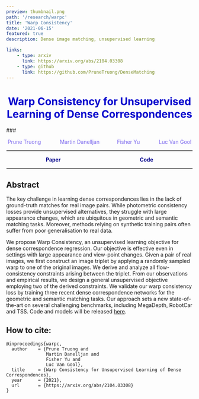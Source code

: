 ```yaml
---
preview: thumbnail.png
path: '/research/warpc'
title: 'Warp Consistency'
date: '2021-06-15'
featured: true
description: Dense image matching, unsupervised learning

links:
    - type: arxiv
      link: https://arxiv.org/abs/2104.03308
    - type: github
      link: https://github.com/PruneTruong/DenseMatching
---
```



# <div align="center"><span style="color:MediumBlue">Warp Consistency for Unsupervised Learning of Dense Correspondences</span></div>
###<div align="center"><span style="color:MediumSlateBlue" >Prune Truong &nbsp;&nbsp;&nbsp;&nbsp;&nbsp;&nbsp;&nbsp;&nbsp;&nbsp;&nbsp;&nbsp;&nbsp;<a href="https://martin-danelljan.github.io/"  style="text-decoration: none;color: MediumSlateBlue">Martin Danelljan</a>&nbsp;&nbsp;&nbsp;&nbsp;&nbsp;&nbsp;&nbsp;&nbsp;&nbsp;&nbsp;&nbsp;&nbsp;<a href="http://people.ee.ethz.ch/~timofter/"  style="text-decoration: none;color: MediumSlateBlue">Fisher Yu</a> &nbsp;&nbsp;&nbsp;&nbsp;&nbsp;&nbsp;&nbsp;&nbsp;&nbsp;&nbsp;&nbsp;&nbsp;<a href="https://ee.ethz.ch/the-department/faculty/professors/person-detail.OTAyMzM=.TGlzdC80MTEsMTA1ODA0MjU5.html"  style="text-decoration: none;color: MediumSlateBlue">Luc Van Gool</a> </span></div>

<hr style="border:0.01px solid LightGray"> </hr>

<div style="display: flex;justify-content: space-around;width:100%">
	<div><a href="https://arxiv.org/abs/2104.03308"  style="text-decoration: none;color: DarkBlue;"><b>Paper</b></a></div>
	<div><a href="https://github.com/PruneTruong/DenseMatching" style="text-decoration: none;color: DarkBlue;"><b>Code</b></a></div>
</div>

<hr style="border:0.01px solid LightGray"> </hr>


## Abstract
The key challenge in learning dense correspondences lies in the lack of ground-truth matches for real image pairs.
While photometric consistency losses provide unsupervised alternatives, they struggle with large appearance changes, which are ubiquitous in geometric and semantic matching tasks.
Moreover, methods relying on synthetic training pairs often suffer from poor generalisation to real data. 

We propose Warp Consistency, an unsupervised learning objective for dense correspondence regression. Our objective is effective even in settings with large appearance and view-point changes. 
Given a pair of real images, we first construct an image triplet by applying a randomly sampled warp to one of the original images. 
We derive and analyze all flow-consistency constraints arising between the triplet. From our observations and empirical results, we design a general unsupervised objective employing two of the derived constraints. 
We validate our warp consistency loss by training three recent dense correspondence networks for the geometric and semantic matching tasks. Our approach sets a new state-of-the-art on several challenging benchmarks, including MegaDepth, RobotCar and TSS. Code and models will be released [here](https://github.com/PruneTruong/DenseMatching). 


## How to cite:
```
@inproceedings{warpc,
  author    = {Prune Truong and
               Martin Danelljan and
               Fisher Yu and 
               Luc Van Gool},
  title     = {Warp Consistency for Unsupervised Learning of Dense Correspondences},
  year      = {2021},
  url       = {https://arxiv.org/abs/2104.03308}
}
```

